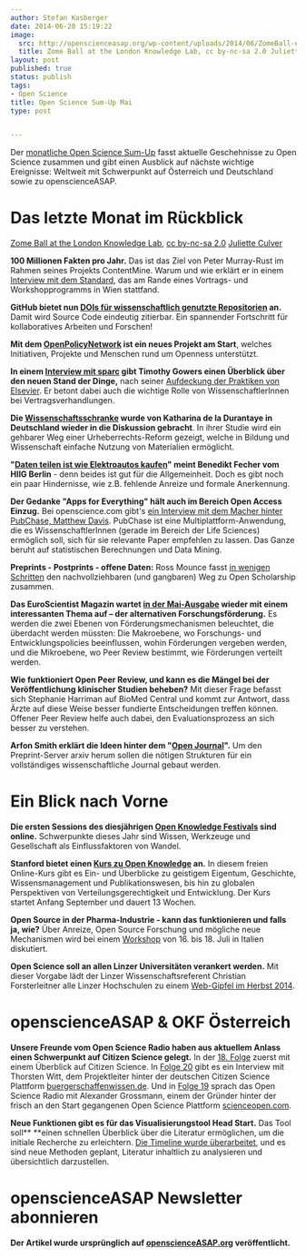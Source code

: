 ```yaml
---
author: Stefan Kasberger
date: 2014-06-20 15:19:22
image:
  src: http://openscienceasap.org/wp-content/uploads/2014/06/ZomeBall-e1402654725445-580x343.jpg
  title: Zome Ball at the London Knowledge Lab, cc by-nc-sa 2.0 Juliette Culver
layout: post
published: true
status: publish
tags:
- Open Science
title: Open Science Sum-Up Mai
type: post


---
```


Der [monatliche Open Science Sum-Up](http://openscienceasap.org/social/monthly-sum-up/) fasst aktuelle Geschehnisse zu Open Science zusammen und gibt einen Ausblick auf nächste wichtige Ereignisse: Weltweit mit Schwerpunkt auf Österreich und Deutschland sowie zu openscienceASAP.

# Das letzte Monat im Rückblick

 [Zome Ball at the London Knowledge Lab](https://www.flickr.com/photos/julietteculver/4171649933), [cc by-nc-sa 2.0](https://creativecommons.org/licenses/by-nc-sa/2.0/) [Juliette Culver](https://www.flickr.com/photos/julietteculver/)

**100 Millionen Fakten pro Jahr.** Das ist das Ziel von Peter Murray-Rust im Rahmen seines Projekts ContentMine. Warum und wie erklärt er in einem [Interview mit dem Standard](http://derstandard.at/2000001938945/Wir-wollen-100MillionenFaktenim-Jahr-extrahieren?ref=article), das am Rande eines Vortrags- und Workshopprogramms in Wien stattfand.

**GitHub bietet nun [DOIs für wissenschaftlich genutzte Repositorien](https://github.com/blog/1840-improving-github-for-science) an.** Damit wird Source Code eindeutig zitierbar. Ein spannender Fortschritt für kollaboratives Arbeiten und Forschen!

**Mit dem [OpenPolicyNetwork](http://openpolicynetwork.org) ist ein neues Projekt am Start**, welches Initiativen, Projekte und Menschen rund um Openness unterstützt.

**In einem [Interview mit sparc](http://www.sparc.arl.org/news/beyond-boycott-qa-timothy-gowers) gibt Timothy Gowers einen Überblick über den neuen Stand der Dinge,** nach seiner [Aufdeckung der Praktiken von Elsevier](http://gowers.wordpress.com/2014/04/24/elsevier-journals-some-facts/#more-5430). Er betont dabei auch die wichtige Rolle von WissenschaftlerInnen bei Vertragsverhandlungen.

**Die [Wissenschaftsschranke](http://irights.info/artikel/neue-vorschlaege-alter-streit-wissenschaftsschranke-in-der-diskussion/23148) wurde von Katharina de la Durantaye in Deutschland wieder in die Diskussion gebracht**. In ihrer Studie wird ein gehbarer Weg einer Urheberrechts-Reform gezeigt, welche in Bildung und Wissenschaft einfache Nutzung von Materialien ermöglicht.

**"[Daten teilen ist wie Elektroautos kaufen](http://www.hiig.de/fehler-im-system-open-data-und-publikationsgetriebene-forschung/)" meint Benedikt Fecher vom HIIG Berlin** - denn beides ist gut für die Allgemeinheit. Doch es gibt noch ein paar Hindernisse, wie z.B. fehlende Anreize und formale Anerkennung.

**Der Gedanke "Apps for Everything" hält auch im Bereich Open Access Einzug.** Bei openscience.com gibt's [ein Interview mit dem Macher hinter PubChase, Matthew Davis](http://openscience.com/great-idea-app-interview-creator-pubchase/). PubChase ist eine Multiplattform-Anwendung, die es WissenschaftlerInnen (gerade im Bereich der Life Sciences) ermöglich soll, sich für sie relevante Paper empfehlen zu lassen. Das Ganze beruht auf statistischen Berechnungen und Data Mining.

**Preprints - Postprints - offene Daten:** Ross Mounce fasst [in wenigen Schritten](http://rossmounce.co.uk/2013/05/20/easy-steps-towards-open-scholarship/) den nachvollziehbaren (und gangbaren) Weg zu Open Scholarship zusammen.

**Das EuroScientist Magazin wartet [in der Mai-Ausgabe](http://euroscientist.com/2014/05/print-edition-special-issue-on-alternative-research-funding/) wieder mit einem interessanten Thema auf – der alternativen Forschungsförderung.** Es werden die zwei Ebenen von Förderungsmechanismen beleuchtet, die überdacht werden müssten: Die Makroebene, wo Forschungs- und Entwicklungspolicies beeinflussen, wohin Förderungen vergeben werden, und die Mikroebene, wo Peer Review bestimmt, wie Förderungen verteilt werden.

**Wie funktioniert Open Peer Review, und kann es die Mängel bei der Veröffentlichung klinischer Studien beheben?** Mit dieser Frage befasst sich Stephanie Harriman auf BioMed Central und kommt zur Antwort, dass Ärzte auf diese Weise besser fundierte Entscheidungen treffen können. Offener Peer Review helfe auch dabei, den Evaluationsprozess an sich besser zu verstehen.

**Arfon Smith erklärt die Ideen hinter dem "[Open Journal](http://lj.libraryjournal.com/2014/05/publishing/opening-the-books-arfon-smith-on-how-easy-peer-review-can-turn-repositories-into-journals/)".** Um den Preprint-Server arxiv herum sollen die nötigen Strukturen für ein vollständiges wissenschaftliche Journal gebaut werden.

# Ein Blick nach Vorne

**Die ersten Sessions des diesjährigen [Open Knowledge Festivals](http://2014.okfestival.org/festival-programme/) sind online.** Schwerpunkte dieses Jahr sind Wissen, Werkzeuge und Gesellschaft als Einflussfaktoren von Wandel.

**Stanford bietet einen [Kurs zu Open Knowledge](https://class.stanford.edu/courses/Education/OpenKnowledge/Fall2014/about#) an.** In diesem freien Online-Kurs gibt es Ein- und Überblicke zu geistigem Eigentum, Geschichte, Wissensmanagement und Publikationswesen, bis hin zu globalen Perspektiven von Verteilungsgerechtigkeit und Entwicklung. Der Kurs startet Anfang September und dauert 13 Wochen.

**Open Source in der Pharma-Industrie - kann das funktionieren und falls ja, wie?** Über Anreize, Open Source Forschung und mögliche neue Mechanismen wird bei einem [Workshop](http://intermolecular.wordpress.com/2014/05/13/open-source-pharma-and-prizes/) von 16. bis 18. Juli in Italien diskutiert.

**Open Science soll an allen Linzer Universitäten verankert werden.** Mit dieser Vorgabe lädt der Linzer Wissenschaftsreferent Christian Forsterleitner alle Linzer Hochschulen zu einem [Web-Gipfel im Herbst 2014](http://opencommons.public1.linz.at/freie-wissenschaft-einladung-zu-linzer-%E2%80%9Eweb-gipfel%E2%80%9C-im-herbst-2014).

# openscienceASAP & OKF Österreich

**Unsere Freunde vom Open Science Radio haben aus aktuellem Anlass einen Schwerpunkt auf Citizen Science gelegt.** In der [18\. Folge](http://www.openscienceradio.de/2014/05/20/osr018-citizen-science/) zuerst mit einem Überblick auf Citizen Science. In [ Folge 20](http://www.openscienceradio.de/2014/05/20/osr020-buerger-schaffen-wissen/) gibt es ein Interview mit Thorsten Witt, dem Projektleiter hinter der deutschen Citizen Science Plattform [buergerschaffenwissen.de](http://buergerschaffenwissen.de/). Und in [Folge 19](http://www.openscienceradio.de/2014/05/20/osr019-science-open/) sprach das Open Science Radio mit Alexander Grossmann, einem der Gründer hinter der frisch an den Start gegangenen Open Science Plattform [scienceopen.com](http://www.scienceopen.com).

**Neue Funktionen gibt es für das Visualisierungstool Head Start.** Das Tool soll** **einen schnellen Überblick über die Literatur ermöglichen, um die initiale Recherche zu erleichtern. [Die Timeline wurde überarbeitet](http://science.okfn.org/2014/04/29/whats-new-in-head-start/), und es sind neue Methoden geplant, Literatur inhaltlich zu analysieren und übersichtlich darzustellen.

# openscienceASAP Newsletter abonnieren

**Der Artikel wurde ursprünglich auf [openscienceASAP.org](http://openscienceasap.org/stream/2014/06/17/open-science-sum-up-mai) veröffentlicht.**